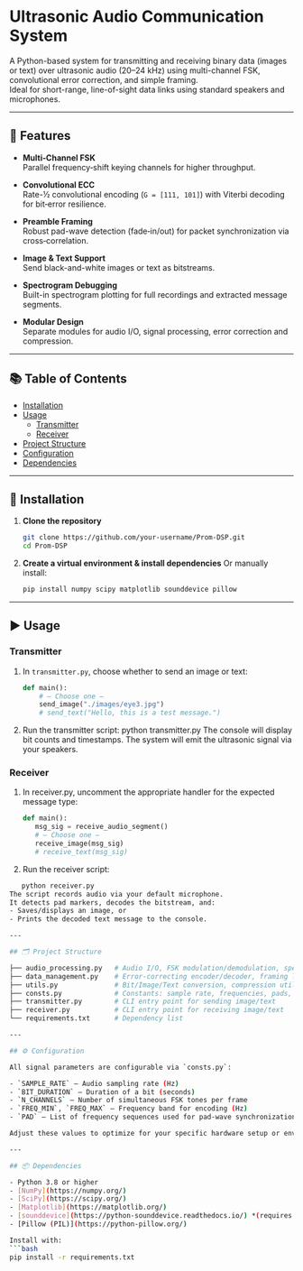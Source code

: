 # Ultrasonic Audio Communication System

A Python-based system for transmitting and receiving binary data (images or text) over ultrasonic audio (20–24 kHz) using multi-channel FSK, convolutional error correction, and simple framing.  
Ideal for short-range, line-of-sight data links using standard speakers and microphones.

---

## 🚀 Features

- **Multi‐Channel FSK**  
  Parallel frequency‐shift keying channels for higher throughput.

- **Convolutional ECC**  
  Rate-½ convolutional encoding (`G = [111, 101]`) with Viterbi decoding for bit‐error resilience.

- **Preamble Framing**  
  Robust pad-wave detection (fade‐in/out) for packet synchronization via cross‐correlation.

- **Image & Text Support**  
  Send black-and-white images or text as bitstreams.

- **Spectrogram Debugging**  
  Built-in spectrogram plotting for full recordings and extracted message segments.

- **Modular Design**  
  Separate modules for audio I/O, signal processing, error correction and compression.

---

## 📚 Table of Contents

- [Installation](#installation)  
- [Usage](#usage)  
  - [Transmitter](#transmitter)  
  - [Receiver](#receiver)  
- [Project Structure](#project-structure)  
- [Configuration](#configuration)  
- [Dependencies](#dependencies)  

---

## 🔧 Installation

1. **Clone the repository**
   ```bash
   git clone https://github.com/your-username/Prom-DSP.git
   cd Prom-DSP
2. **Create a virtual environment & install dependencies**
   Or manually install:
   ```bash
   pip install numpy scipy matplotlib sounddevice pillow

---

## ▶️ Usage

### Transmitter

1. In `transmitter.py`, choose whether to send an image or text:
   ```python
   def main():
       # — Choose one —
       send_image("./images/eye3.jpg")
       # send_text("Hello, this is a test message.")
2. Run the transmitter script:
   python transmitter.py
The console will display bit counts and timestamps.
The system will emit the ultrasonic signal via your speakers.

### Receiver

1. In receiver.py, uncomment the appropriate handler for the expected message type:
   ```python
   def main():
      msg_sig = receive_audio_segment()
      # — Choose one —
      receive_image(msg_sig)
      # receive_text(msg_sig)
2. Run the receiver script:
```bash
   python receiver.py
The script records audio via your default microphone.
It detects pad markers, decodes the bitstream, and:
- Saves/displays an image, or
- Prints the decoded text message to the console.

---

## 🗂️ Project Structure

├── audio_processing.py   # Audio I/O, FSK modulation/demodulation, spectrograms
├── data_management.py    # Error-correcting encoder/decoder, framing logic
├── utils.py              # Bit/Image/Text conversion, compression utilities
├── consts.py             # Constants: sample rate, frequencies, pads, etc.
├── transmitter.py        # CLI entry point for sending image/text
├── receiver.py           # CLI entry point for receiving image/text
└── requirements.txt      # Dependency list

---

## ⚙️ Configuration

All signal parameters are configurable via `consts.py`:

- `SAMPLE_RATE` – Audio sampling rate (Hz)
- `BIT_DURATION` – Duration of a bit (seconds)
- `N_CHANNELS` – Number of simultaneous FSK tones per frame
- `FREQ_MIN`, `FREQ_MAX` – Frequency band for encoding (Hz)
- `PAD` – List of frequency sequences used for pad-wave synchronization

Adjust these values to optimize for your specific hardware setup or environmental conditions.

---

## 📦 Dependencies

- Python 3.8 or higher
- [NumPy](https://numpy.org/)
- [SciPy](https://scipy.org/)
- [Matplotlib](https://matplotlib.org/)
- [sounddevice](https://python-sounddevice.readthedocs.io/) *(requires PortAudio)*
- [Pillow (PIL)](https://python-pillow.org/)

Install with:
```bash
pip install -r requirements.txt
